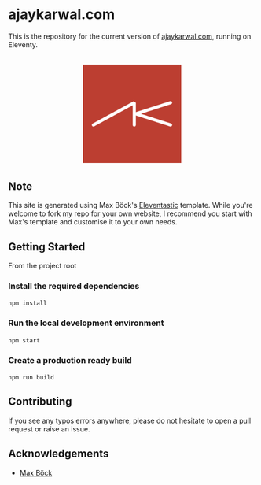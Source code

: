 # ajaykarwal.com

This is the repository for the current version of [ajaykarwal.com](https://ajaykarwal.com), running on Eleventy.

<div align="center" style="margin:32px">
    <img src="https://raw.githubusercontent.com/ajaykarwal/ajaykarwal-v8/master/src/assets/images/logo.png" alt="Logo" width='200px' height='200px'/>
</div>

## Note
This site is generated using Max Böck's [Eleventastic](https://github.com/maxboeck/eleventastic) template. While you're welcome to fork my repo for your own website, I recommend you start with Max's template and customise it to your own needs.

## Getting Started
From the project root

### Install the required dependencies
```shell
npm install
```

### Run the local development environment
```shell
npm start
```

### Create a production ready build
```shell
npm run build
```

## Contributing
If you see any typos errors anywhere, please do not hesitate to open a pull request or raise an issue.

## Acknowledgements
- [Max Böck](https://github.com/maxboeck/)